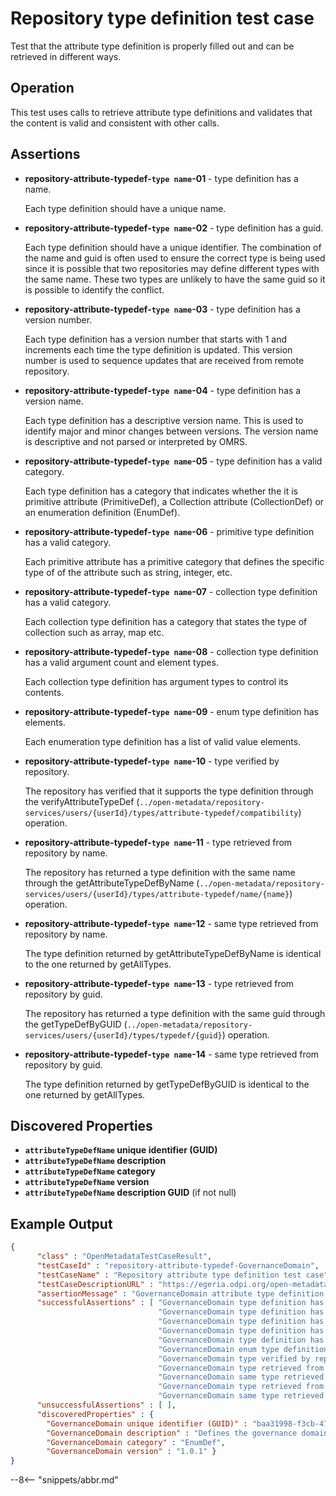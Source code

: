 <!-- SPDX-License-Identifier: CC-BY-4.0 -->
<!-- Copyright Contributors to the ODPi Egeria project. -->

# Repository type definition test case

Test that the attribute type definition is properly filled out
and can be retrieved in different ways.

## Operation

This test uses calls to retrieve attribute
type definitions and validates that the content
is valid and consistent with other calls.

## Assertions

* **repository-attribute-typedef-`type name`-01** - type definition has a name.
  
  Each type definition should have a unique name.
  
* **repository-attribute-typedef-`type name`-02** - type definition has a guid.

  Each type definition should have a unique identifier.  The combination
  of the name and guid is often used to ensure the correct type is being used
  since it is possible that two repositories may define different types
  with the same name.  These two types are unlikely to have the same guid so it
  is possible to identify the conflict.
  
* **repository-attribute-typedef-`type name`-03** - type definition has a version number.

  Each type definition has a version number that starts with 1 and increments
  each time the type definition is updated.  This version number is used to
  sequence updates that are received from remote repository.
  
* **repository-attribute-typedef-`type name`-04** - type definition has a version name.

  Each type definition has a descriptive version name.  This is used to identify
  major and minor changes between versions.  The version name is descriptive
  and not parsed or interpreted by OMRS.
  
* **repository-attribute-typedef-`type name`-05** - type definition has a valid category.

  Each type definition has a category that indicates whether the it is
  primitive attribute (PrimitiveDef), a Collection attribute (CollectionDef)
  or an enumeration definition (EnumDef).
  
* **repository-attribute-typedef-`type name`-06** - primitive type definition has a valid category.

  Each primitive attribute has a primitive category that defines the specific type of
  of the attribute such as string, integer, etc.
  
* **repository-attribute-typedef-`type name`-07** - collection type definition has a valid category.

  Each collection type definition has a category that states the type of collection
  such as array, map etc.
  
* **repository-attribute-typedef-`type name`-08** - collection type definition has a valid argument count and element types.

  Each collection type definition has argument types to control its contents.
  
* **repository-attribute-typedef-`type name`-09** - enum type definition has elements.

  Each enumeration type definition has a list of valid value elements.
  
* **repository-attribute-typedef-`type name`-10** - type verified by repository.

  The repository has verified that it supports the type definition through
  the verifyAttributeTypeDef (`../open-metadata/repository-services/users/{userId}/types/attribute-typedef/compatibility`)
  operation.
  
* **repository-attribute-typedef-`type name`-11** - type retrieved from repository by name.

  The repository has returned a type definition with the same name through
  the getAttributeTypeDefByName (`../open-metadata/repository-services/users/{userId}/types/attribute-typedef/name/{name}`)
  operation.

* **repository-attribute-typedef-`type name`-12** - same type retrieved from repository by name.

  The type definition returned by getAttributeTypeDefByName is identical to the one
  returned by getAllTypes.
  
* **repository-attribute-typedef-`type name`-13** - type retrieved from repository by guid.

  The repository has returned a type definition with the same guid through
  the getTypeDefByGUID (`../open-metadata/repository-services/users/{userId}/types/typedef/{guid}`)
  operation.
  
* **repository-attribute-typedef-`type name`-14** - same type retrieved from repository by guid.

  The type definition returned by getTypeDefByGUID is identical to the one
  returned by getAllTypes.


## Discovered Properties


* **`attributeTypeDefName` unique identifier (GUID)** 
* **`attributeTypeDefName` description**
* **`attributeTypeDefName` category**
* **`attributeTypeDefName` version**
* **`attributeTypeDefName` description GUID** (if not null)


## Example Output

```json
{
      "class" : "OpenMetadataTestCaseResult",
      "testCaseId" : "repository-attribute-typedef-GovernanceDomain",
      "testCaseName" : "Repository attribute type definition test case",
      "testCaseDescriptionURL" : "https://egeria.odpi.org/open-metadata-conformance-suite/docs/origin-workbench/repository-attribute-typedef-test-case.md",
      "assertionMessage" : "GovernanceDomain attribute type definition is compliant",
      "successfulAssertions" : [ "GovernanceDomain type definition has a name.",
                                 "GovernanceDomain type definition has a guid.",
                                 "GovernanceDomain type definition has a version number.",
                                 "GovernanceDomain type definition has a version name.",
                                 "GovernanceDomain type definition has a valid category.",
                                 "GovernanceDomain enum type definition has elements.",
                                 "GovernanceDomain type verified by repository.",
                                 "GovernanceDomain type retrieved from repository by name.",
                                 "GovernanceDomain same type retrieved from repository by name.",
                                 "GovernanceDomain type retrieved from repository by guid.",
                                 "GovernanceDomain same type retrieved from repository by guid." ],
      "unsuccessfulAssertions" : [ ],
      "discoveredProperties" : {
        "GovernanceDomain unique identifier (GUID)" : "baa31998-f3cb-47b0-9123-674a701e87bc",
        "GovernanceDomain description" : "Defines the governance domains that open metadata seeks to unite.",
        "GovernanceDomain category" : "EnumDef",
        "GovernanceDomain version" : "1.0.1" }
}
```


--8<-- "snippets/abbr.md"
